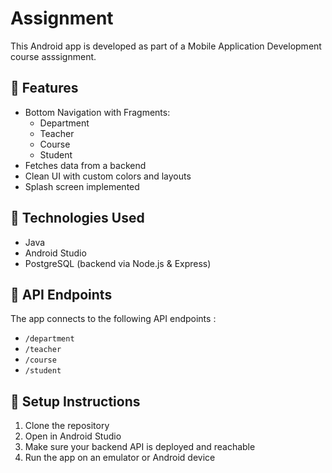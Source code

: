 # Assignment

This Android app is developed as part of a Mobile Application Development course asssignment.

## 📱 Features

- Bottom Navigation with Fragments:
  - Department
  - Teacher
  - Course
  - Student
- Fetches data from a backend 
- Clean UI with custom colors and layouts
- Splash screen implemented

## 🚀 Technologies Used

- Java
- Android Studio
- PostgreSQL (backend via Node.js & Express)

## 📡 API Endpoints

The app connects to the following API endpoints :

- `/department`
- `/teacher`
- `/course`
- `/student`

## 🔧 Setup Instructions

1. Clone the repository
2. Open in Android Studio
3. Make sure your backend API is deployed and reachable
4. Run the app on an emulator or Android device

